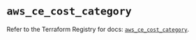 # `aws_ce_cost_category`

Refer to the Terraform Registry for docs: [`aws_ce_cost_category`](https://registry.terraform.io/providers/hashicorp/aws/6.12.0/docs/resources/ce_cost_category).
